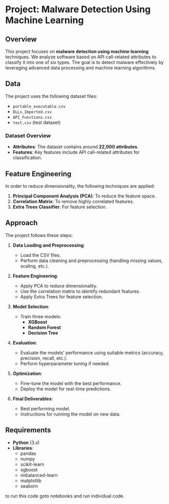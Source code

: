 # Project: Malware Detection Using Machine Learning

## Overview

This project focuses on **malware detection using machine learning** techniques. We analyze software based on API call-related attributes to classify it into one of six types. The goal is to detect malware effectively by leveraging advanced data processing and machine learning algorithms.

## Data

The project uses the following dataset files:
- `portable_executable.csv`
- `DLLs_Imported.csv`
- `API_Functions.csv`
- `test.csv` (test dataset)

### Dataset Overview
- **Attributes**: The dataset contains around **22,000 attributes**.
- **Features**: Key features include API call-related attributes for classification.

## Feature Engineering

In order to reduce dimensionality, the following techniques are applied:
1. **Principal Component Analysis (PCA)**: To reduce the feature space.
2. **Correlation Matrix**: To remove highly correlated features.
3. **Extra Trees Classifier**: For feature selection.

## Approach

The project follows these steps:
1. **Data Loading and Preprocessing**:
   - Load the CSV files.
   - Perform data cleaning and preprocessing (handling missing values, scaling, etc.).
   
2. **Feature Engineering**:
   - Apply PCA to reduce dimensionality.
   - Use the correlation matrix to identify redundant features.
   - Apply Extra Trees for feature selection.

3. **Model Selection**:
   - Train three models:
     - **XGBoost**
     - **Random Forest**
     - **Decision Tree**
   
4. **Evaluation**:
   - Evaluate the models' performance using suitable metrics (accuracy, precision, recall, etc.).
   - Perform hyperparameter tuning if needed.

5. **Optimization**:
   - Fine-tune the model with the best performance.
   - Deploy the model for real-time predictions.

6. **Final Deliverables**:
   - Best performing model.
   - Instructions for running the model on new data.

## Requirements

- **Python** (3.x)
- **Libraries**:
  - pandas
  - numpy
  - scikit-learn
  - xgboost
  - imbalanced-learn
  - matplotlib
  - seaborn

to run this code goto notebooks and run individual code.
